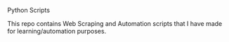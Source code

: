 Python Scripts

This repo contains Web Scraping and Automation scripts that I have made for learning/automation purposes.
